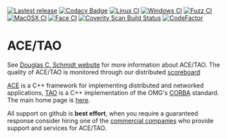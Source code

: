 [![Lastest release](https://img.shields.io/github/release/docgroup/ace_tao.svg)](https://github.com/DOCGroup/ACE_TAO/releases/latest)
[![Codacy Badge](https://app.codacy.com/project/badge/Grade/4089b696ab6c47ed933ca8d6a6cc6d9b)](https://www.codacy.com/gh/DOCGroup/ACE_TAO/dashboard?utm_source=github.com&amp;utm_medium=referral&amp;utm_content=DOCGroup/ACE_TAO&amp;utm_campaign=Badge_Grade)
[![Linux CI](https://github.com/DOCGroup/ACE_TAO/actions/workflows/linux.yml/badge.svg)](https://github.com/DOCGroup/ACE_TAO/actions?query=workflow%3Alinux)
[![Windows CI](https://github.com/DOCGroup/ACE_TAO/actions/workflows/windows.yml/badge.svg)](https://github.com/DOCGroup/ACE_TAO/actions?query=workflow%3Awindows)
[![Fuzz CI](https://github.com/DOCGroup/ACE_TAO/actions/workflows/fuzz.yml/badge.svg)](https://github.com/DOCGroup/ACE_TAO/actions?query=workflow%3Afuzz)
[![MacOSX CI](https://github.com/DOCGroup/ACE_TAO/actions/workflows/macosx.yml/badge.svg)](https://github.com/DOCGroup/ACE_TAO/actions?query=workflow%3Amacosx)
[![Face CI](https://github.com/DOCGroup/ACE_TAO/actions/workflows/face.yml/badge.svg)](https://github.com/DOCGroup/ACE_TAO/actions?query=workflow%3Aface)
[![Coverity Scan Build Status](https://scan.coverity.com/projects/1/badge.svg)](https://scan.coverity.com/projects/1)
[![CodeFactor](https://www.codefactor.io/repository/github/docgroup/ace_tao/badge)](https://www.codefactor.io/repository/github/docgroup/ace_tao)

# ACE/TAO #

See [Douglas C. Schmidt website](https://www.dre.vanderbilt.edu/~schmidt)  for more information about ACE/TAO. The quality of ACE/TAO is monitored through our distributed [scoreboard](https://www.dre.vanderbilt.edu/scoreboard/)

[ACE](https://www.dre.vanderbilt.edu/~schmidt/ACE.html) is a C++ framework for implementing distributed and
networked applications, [TAO](https://www.dre.vanderbilt.edu/~schmidt/TAO.html) is a C++
implementation of the OMG's [CORBA](https://www.omg.org/spec/CORBA/) standard. The main home page
is [here](https://www.dre.vanderbilt.edu/~schmidt/).

All support on github is **best effort**, when you require a guaranteed response consider hiring one of the [commercial companies](https://github.com/DOCGroup/ACE_TAO/wiki/ACE-and-TAO-Commercial-support) who provide support and services for ACE/TAO.
